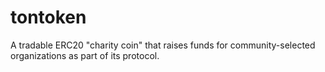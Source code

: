 # tontoken
A tradable ERC20 "charity coin" that raises funds for community-selected organizations as part of its protocol. 
